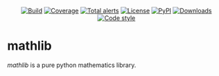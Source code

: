 <p align="center">
<a href="https://travis-ci.org/spapanik/mathlib"><img alt="Build" src="https://travis-ci.org/spapanik/mathlib.svg?branch=master"></a>
<a href="https://coveralls.io/github/spapanik/mathlib"><img alt="Coverage" src="https://coveralls.io/repos/github/spapanik/mathlib/badge.svg?branch=master"></a>
<a href="https://lgtm.com/projects/g/spapanik/mathlib/alerts/"><img alt="Total alerts" src="https://img.shields.io/lgtm/alerts/g/spapanik/mathlib.svg"/></a>
<a href="https://github.com/spapanik/mathlib/blob/master/LICENSE.txt"><img alt="License" src="https://img.shields.io/github/license/spapanik/mathlib"></a>
<a href="https://pypi.org/project/mathlib"><img alt="PyPI" src="https://img.shields.io/pypi/v/mathlib"></a>
<a href="https://pepy.tech/project/mathlib"><img alt="Downloads" src="https://pepy.tech/badge/mathlib"></a>
<a href="https://github.com/psf/black"><img alt="Code style" src="https://img.shields.io/badge/code%20style-black-000000.svg"></a>
</p>

# mathlib

_mathlib_ is a pure python mathematics library.
